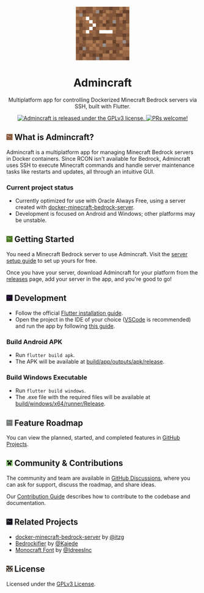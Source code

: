 <p align="center">
  <a href="https://github.com/joanroig/admincraft">
      <img alt="Admincraft logo" src="web/icons/Icon-192.png" width="140px">
  </a>
</p>

<h1 align="center">
  Admincraft
</h1>

<p align="center">
  Multiplatform app for controlling Dockerized Minecraft Bedrock servers via SSH, built with Flutter.
</p>
<p align="center">
  <a href="https://github.com/joanroig/admincraft/blob/main/LICENSE.txt">
    <img src="https://img.shields.io/badge/license-GPLv3-blue.svg" alt="Admincraft is released under the GPLv3 license." />
  </a>
  <a href="https://github.com/joanroig/admincraft/blob/develop/CONTRIBUTE.md">
    <img src="https://img.shields.io/badge/PRs-welcome-brightgreen.svg?style=flat" alt="PRs welcome!" />
  </a>
</p>

## ![Admincraft logo](docs/logo/variants/dirt.png) What is Admincraft?

Admincraft is a multiplatform app for managing Minecraft Bedrock servers in Docker containers. Since RCON isn't available for Bedrock, Admincraft uses SSH to execute Minecraft commands and handle server maintenance tasks like restarts and updates, all through an intuitive GUI.

### Current project status

- Currently optimized for use with Oracle Always Free, using a server created with [docker-minecraft-bedrock-server](https://github.com/itzg/docker-minecraft-bedrock-server/tree/master).
- Development is focused on Android and Windows; other platforms may be unstable.

## ![Admincraft logo](docs/logo/variants/grass.png) Getting Started

You need a Minecraft Bedrock server to use Admincraft. Visit the [server setup guide](docs/server/SERVER_SETUP.md) to set up yours for free.

Once you have your server, download Admincraft for your platform from the [releases](https://github.com/joanroig/admincraft/releases) page, add your server in the app, and you're good to go!

## ![Admincraft logo](docs/logo/variants/obsidian_glow.png) Development

- Follow the official [Flutter installation guide](https://docs.flutter.dev/get-started/install).
- Open the project in the IDE of your choice ([VSCode](https://code.visualstudio.com/) is recommended) and run the app by following [this guide](https://docs.flutter.dev/tools/vs-code).

### Build Android APK

- Run `flutter build apk`.
- The APK will be available at [build/app/outputs/apk/release](build/app/outputs/apk/release).

### Build Windows Executable

- Run `flutter build windows`.
- The .exe file with the required files will be available at [build/windows/x64/runner/Release](build/windows/x64/runner/Release).

## ![Admincraft logo](docs/logo/variants/diamond.png) Feature Roadmap

You can view the planned, started, and completed features in [GitHub Projects](https://github.com/joanroig/admincraft/projects).

## ![Admincraft logo](docs/logo/variants/creeper.png) Community & Contributions

The community and team are available in [GitHub Discussions](https://github.com/joanroig/admincraft/discussions), where you can ask for support, discuss the roadmap, and share ideas.

Our [Contribution Guide](https://github.com/joanroig/admincraft/blob/develop/CONTRIBUTE.md) describes how to contribute to the codebase and documentation.

## ![Admincraft logo](docs/logo/variants/obsidian.png) Related Projects

- [docker-minecraft-bedrock-server](https://github.com/itzg/docker-minecraft-bedrock-server/tree/master) by [@itzg](https://github.com/itzg)
- [Bedrockifier](https://github.com/Kaiede/Bedrockifier) by [@Kaiede](https://github.com/Kaiede)
- [Monocraft Font](https://github.com/IdreesInc/Monocraft) by [@IdreesInc](https://github.com/IdreesInc)

## ![Admincraft logo](docs/logo/variants/cow.png) License

Licensed under the [GPLv3 License](https://github.com/joanroig/admincraft/blob/develop/LICENSE.txt).
